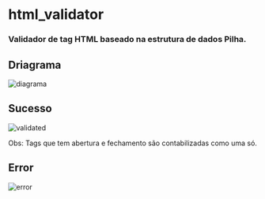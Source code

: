 # html_validator

### Validador de tag HTML baseado na estrutura de dados Pilha.

## Driagrama
![diagrama](https://user-images.githubusercontent.com/32064166/97948378-25578480-1d6f-11eb-9de5-3c4ba2158b0b.JPG)


##  Sucesso
![validated](https://user-images.githubusercontent.com/32064166/97948391-32747380-1d6f-11eb-86fa-82f29a86bcca.JPG)

Obs: Tags que tem abertura e fechamento são contabilizadas como uma só.

## Error
![error](https://user-images.githubusercontent.com/32064166/97948388-2f798300-1d6f-11eb-8022-7239bca35037.JPG)
